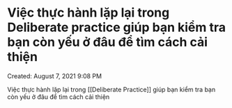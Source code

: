 # Việc thực hành lặp lại trong Deliberate practice giúp bạn kiểm tra bạn còn yếu ở đâu để tìm cách cải thiện

Created: August 7, 2021 9:08 PM

Việc thực hành lặp lại trong [[Deliberate Practice]] giúp bạn kiểm tra bạn còn yếu ở đâu để tìm cách cải thiện